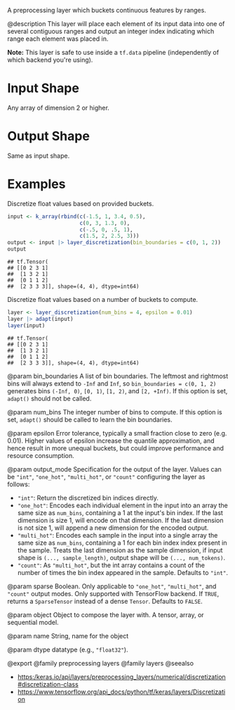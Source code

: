 A preprocessing layer which buckets continuous features by ranges.

@description
This layer will place each element of its input data into one of several
contiguous ranges and output an integer index indicating which range each
element was placed in.

**Note:** This layer is safe to use inside a `tf.data` pipeline
(independently of which backend you're using).

# Input Shape
Any array of dimension 2 or higher.

# Output Shape
Same as input shape.

# Examples
Discretize float values based on provided buckets.

```r
input <- k_array(rbind(c(-1.5, 1, 3.4, 0.5),
                       c(0, 3, 1.3, 0),
                       c(-.5, 0, .5, 1),
                       c(1.5, 2, 2.5, 3)))
output <- input |> layer_discretization(bin_boundaries = c(0, 1, 2))
output
```

```
## tf.Tensor(
## [[0 2 3 1]
##  [1 3 2 1]
##  [0 1 1 2]
##  [2 3 3 3]], shape=(4, 4), dtype=int64)
```

Discretize float values based on a number of buckets to compute.

```r
layer <- layer_discretization(num_bins = 4, epsilon = 0.01)
layer |> adapt(input)
layer(input)
```

```
## tf.Tensor(
## [[0 2 3 1]
##  [1 3 2 1]
##  [0 1 1 2]
##  [2 3 3 3]], shape=(4, 4), dtype=int64)
```

@param bin_boundaries
A list of bin boundaries.
The leftmost and rightmost bins
will always extend to `-Inf` and `Inf`,
so `bin_boundaries = c(0, 1, 2)`
generates bins `(-Inf, 0)`, `[0, 1)`, `[1, 2)`,
and `[2, +Inf)`.
If this option is set, `adapt()` should not be called.

@param num_bins
The integer number of bins to compute.
If this option is set,
`adapt()` should be called to learn the bin boundaries.

@param epsilon
Error tolerance, typically a small fraction
close to zero (e.g. 0.01). Higher values of epsilon increase
the quantile approximation, and hence result in more
unequal buckets, but could improve performance
and resource consumption.

@param output_mode
Specification for the output of the layer.
Values can be `"int"`, `"one_hot"`, `"multi_hot"`, or
`"count"` configuring the layer as follows:
- `"int"`: Return the discretized bin indices directly.
- `"one_hot"`: Encodes each individual element in the
    input into an array the same size as `num_bins`,
    containing a 1 at the input's bin
    index. If the last dimension is size 1, will encode on that
    dimension.  If the last dimension is not size 1,
    will append a new dimension for the encoded output.
- `"multi_hot"`: Encodes each sample in the input into a
    single array the same size as `num_bins`,
    containing a 1 for each bin index
    index present in the sample.
    Treats the last dimension as the sample
    dimension, if input shape is `(..., sample_length)`,
    output shape will be `(..., num_tokens)`.
- `"count"`: As `"multi_hot"`, but the int array contains
    a count of the number of times the bin index appeared
    in the sample.
Defaults to `"int"`.

@param sparse
Boolean. Only applicable to `"one_hot"`, `"multi_hot"`,
and `"count"` output modes. Only supported with TensorFlow
backend. If `TRUE`, returns a `SparseTensor` instead of
a dense `Tensor`. Defaults to `FALSE`.

@param object
Object to compose the layer with. A tensor, array, or sequential model.

@param name
String, name for the object

@param dtype
datatype (e.g., `"float32"`).

@export
@family preprocessing layers
@family layers
@seealso
+ <https:/keras.io/api/layers/preprocessing_layers/numerical/discretization#discretization-class>
+ <https://www.tensorflow.org/api_docs/python/tf/keras/layers/Discretization>

